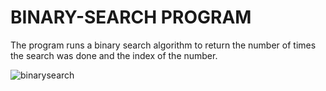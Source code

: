 # BINARY-SEARCH PROGRAM

The program runs a binary search algorithm to return the number of times the search was done and the index of the number.


![binarysearch](https://cloud.githubusercontent.com/assets/25131942/22142433/4a45e4c6-df07-11e6-8422-8bc118e9045b.PNG)


            

            

        
                

        

        

